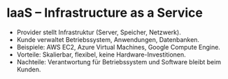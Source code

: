 # IaaS – Infrastructure as a Service

- Provider stellt Infrastruktur (Server, Speicher, Netzwerk).
- Kunde verwaltet Betriebssystem, Anwendungen, Datenbanken.
- Beispiele: AWS EC2, Azure Virtual Machines, Google Compute Engine.
- Vorteile: Skalierbar, flexibel, keine Hardware-Investitionen.
- Nachteile: Verantwortung für Betriebssystem und Software bleibt beim Kunden.
